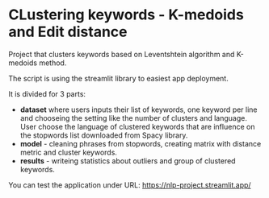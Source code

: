 # CLustering keywords - K-medoids and Edit distance

Project that clusters keywords based on Leventshtein algorithm and K-medoids method.

The script is using the streamlit library to easiest app deployment.

It is divided for 3 parts:
- **dataset** where users inputs their list of keywords, one keyword per line and chooseing the setting like the number of clusters and language. User choose the language of clustered keywords that are influence on the stopwords list downloaded from Spacy library.
- **model** - cleaning phrases from stopwords, creating matrix with distance metric and cluster keywords.
- **results** - writeing statistics about outliers and group of clustered keywords.

You can test the application under URL: https://nlp-project.streamlit.app/


